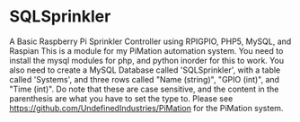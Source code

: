 # SQLSprinkler
A Basic Raspberry Pi Sprinkler Controller using RPIGPIO, PHP5, MySQL, and Raspian
This is a module for my PiMation automation system. You need to install
the mysql modules for php, and python inorder for this to work.  You
also need to create a MySQL Database called 'SQLSprinkler', with a table
called 'Systems', and three rows called "Name (string)", "GPIO (int)", and 
"Time (int)". Do note that these are case sensitive, and the content in the
parenthesis are what you have to set the type to. Please see 
https://github.com/UndefinedIndustries/PiMation for the PiMation system.
